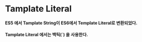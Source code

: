 # Tamplate Literal
#### ES5 에서 Tamplate String이 ES6에서 Template Literal로 변환되었다.
#### Tamplate Literal 에서는 백틱(`) 을 사용한다.
